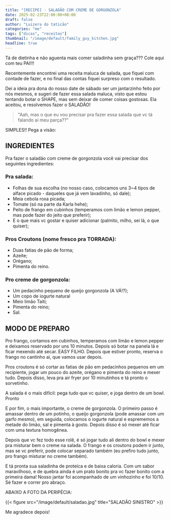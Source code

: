 ```yaml
---
title: "[RECIPE] - SALADÃO COM CREME DE GORGONZOLA"
date: 2025-02-23T22:00:00+08:00
draft: false
author: "Luizera do taticão"
categories: "me"
tags: ["dicas", "receitas"]
thumbnail: "/image/default/family_guy_kitchen.jpg"
headline: true
---
```

Tá de dietinha e não aguenta mais comer saladinha sem graça??? Cole aqui com teu PAI!!!
<!--more-->

Recentemente encontrei uma receita maluca de salada, que fiquei com contade de fazer, e no final das contas fiquei surpreso com o resultado.


Dei a ideia pra dona do nosso date de sábado ser um jantarzinho feito por nós mesmos, e sugeri de fazer essa salada maluca, visto que estou tentando botar o SHAPE, mas sem deixar de comer coisas gostosas. Ela aceitou, e resolvemos fazer o SALADÃO!

> "Aah, mas o que eu vou precisar pra fazer essa salada que vc tá falando ai meu parça??" 

SIMPLES!! Pega a visão:

## INGREDIENTES

Pra fazer o saladão com creme de gorgonzola você vai precisar dos seguintes ingredientes:

### Pra salada:

- Folhas de sua escolha (no nosso caso, colocamos uns 3~4 tipos de alface picado - daqueles que já vem lavadinho, só dale);
- Meia cebola roxa picada;
- Tomate (só na parte da Karla hehe);
- Peito de frango em cubinhos (temperamos com limão e lemon pepper, mas pode fazer do jeito que preferir);
- E o que mais vc gostar e quiser adicionar (palmito, milho, sei lá, o que quiser);

### Pros Croutons (nome fresco pra TORRADA):
 
- Duas fatias de pão de forma;
- Azeite;
- Orégano;
- Pimenta do reino.

### Pro creme de gorgonzola:

- Um pedacinho pequeno de queijo gorgonzola (A VÁ!?);
- Um copo de iogurte natural
- Meio limão Taiti;
- Pimenta do reino;
- Sal.

## MODO DE PREPARO

Pro frango, cortamos em cubinhos, temperamos com limão e lemon pepper e deixamos reservado por uns 10 minutos. Depois só botar na panela lá e ficar mexendo até secar. EASY FILHO. Depois que estiver pronto, reserva o frango no cantinho ai, que vamos usar depois.

Pros croutons é só cortar as fatias de pão em pedacinhos pequenos em um recipiente, jogar um pouco do azeite, orégano e pimenta do reino e mexer tudo. Depois disso, leva pra air fryer por 10 minutinhos e tá pronto o sorvetinho.

A salada é o mais difícil: pega tudo que vc quiser, e joga dentro de um bowl. Pronto

E por fim, o mais importante, o creme de gorgonzola. O primeiro passo é amassar dentro de um potinho, o queijo gorgonzola (pode amassar com um garfo mesmo), em seguida, colocamos o iogurte natural e esprememos a metade do limão, sal e pimenta à gosto. Depois disso é só mexer até ficar com uma textura homogênea.

Depois que vc fez todo esse rolê, é só jogar tudo ali dentro do bowl e mexer pra misturar bem o creme na salada. O frango e os croutons podem ir junto, mas se vc preferir, pode colocar separado também (eu prefiro tudo junto, pro frango misturar no creme também).

E tá pronta sua saladinha de proteíca e de baixa caloria. Com um sabor maravilhoso, e de quebra ainda é um prato bonito pra vc fazer bonito com a primeira dama! Nosso jantar foi acompanhado de um vinhozinho e foi 10/10. Sé fazer e correr pro abraço.

ABAIXO A FOTO DA PERIPÉCIA:

{{< figure src="/image/default/saladao.jpg" title="SALADÃO SINISTRO" >}}

Me agradece depois!



